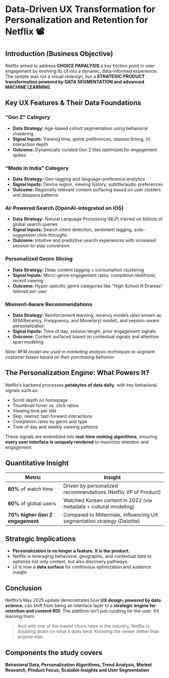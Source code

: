 # Data-Driven UX Transformation for Personalization and Retention for Netflix 📽️ 
  

## Introduction (Business Objective)  
Netflix aimed to address **CHOICE PARALYSIS** a key friction point in user engagement by evolving its UI into a dynamic, data-informed experience. The update was not a visual redesign, but a **STRATEGIC PRODUCT transformation powered by DATA SEGMENTATION and advanced MACHINE LEARNING**.



## Key UX Features & Their Data Foundations

### “Gen Z” Category
- **Data Strategy:** Age-based cohort segmentation using behavioral clustering  
- **Signal Inputs:** Viewing time, genre preferences, session timing, UI interaction depth  
- **Outcome:** Dynamically curated Gen Z tiles optimized for engagement spikes

### “Made in India” Category
- **Data Strategy:** Geo-tagging and language-preference analytics  
- **Signal Inputs:** Device region, viewing history, subtitle/audio preferences  
- **Outcome:** Regionally relevant content surfacing based on user clusters and diaspora patterns

### AI-Powered Search (OpenAI-integrated on iOS)
- **Data Strategy:** Natural Language Processing (NLP) trained on billions of global search queries  
- **Signal Inputs:** Search intent detection, sentiment tagging, auto-suggestion click-throughs  
- **Outcome:** Intuitive and predictive search experiences with increased session-to-play conversion

### Personalized Genre Slicing
- **Data Strategy:** Deep content tagging + consumption clustering  
- **Signal Inputs:** Micro-genre engagement rates, completion likelihood, recent viewing  
- **Outcome:** Hyper-specific genre categories like “High School K-Dramas” tailored per user

### Moment-Aware Recommendations
- **Data Strategy:** Reinforcement learning, recency models (also known as RFM(Recency, Freqquency, and Monetary) model), and session-aware personalization  
- **Signal Inputs:** Time of day, session length, prior engagement signals  
- **Outcome:** Content surfaced based on contextual signals and attention span modeling

*Note: RFM model are used in marketing analysis techniques to segment customer bases based on their purchasing behavior.*



## The Personalization Engine: What Powers It?

Netflix’s backend processes **petabytes of data daily**, with key behavioral signals such as:

- Scroll depth on homepage
- Thumbnail hover vs. click ratios
- Viewing time per title
- Skip, rewind, fast-forward interactions
- Completion rates by genre and type
- Time of day and weekly viewing patterns

These signals are embedded into **real-time ranking algorithms**, ensuring **every user interface is uniquely rendered** to maximize retention and engagement.



## Quantitative Insight

| Metric | Insight |
|--------|---------|
| **80%** of watch time | Driven by personalized recommendations (Netflix VP of Product) |
| **60%** of global users | Watched Korean content in 2022 (via metadata + cultural modeling) |
| **70% higher Gen Z engagement** | Compared to Millennials, influencing UX segmentation strategy (Deloitte) |



## Strategic Implications

- **Personalization is no longer a feature. It is the product.**  
- Netflix is leveraging behavioral, geographic, and contextual data to optimize not only content, but also discovery pathways.  
- UI is now a **data surface** for continuous optimization and audience insight.



## Conclusion

Netflix’s May 2025 update demonstrates how **UX design, powered by data science**, can shift from being an interface layer to a **strategic engine for retention and content ROI**. The platform isn’t just curating for the user. It’s learning them.

>And with one of the lowest churn rates in the industry, Netflix is doubling down on what it does best:
Knowing the viewer better than anyone else.


## Components the study covers
**Behavioral Data, Personalization Algorithms, Trend Analysis, Market Research, Product Focus, Scalable Insights and User Segmentation**



